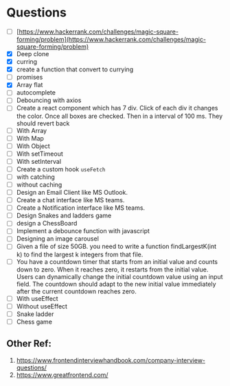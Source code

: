 # Questions

- [ ]  [https://www.hackerrank.com/challenges/magic-square-forming/problem](https://www.hackerrank.com/challenges/magic-square-forming/problem)
- [X]  Deep clone
- [X]  curring
  - [X]  create a function that convert to currying
- [ ]  promises
- [X]  Array flat
- [ ]  autocomplete
- [ ]  Debouncing with axios
- [ ]  Create a react component which has 7 div. Click of each div it changes the color. Once all boxes are checked. Then in a interval of 100 ms. They should revert back
  - [ ]  With Array
  - [ ]  With Map
  - [ ]  With Object
  - [ ]  With setTimeout
  - [ ]  With setInterval
- [ ]  Create a custom hook `useFetch`
  - [ ]  with catching
  - [ ]  without caching
- [ ]  Design an Email Client like MS Outlook.
- [ ]  Create a chat interface like MS teams.
- [ ]  Create a Notification interface like MS teams.
- [ ]  Design Snakes and ladders game
- [ ]  design a ChessBoard
- [ ]  Implement a debounce function with javascript
- [ ]  Designing an image carousel
- [ ]  Given a file of size 50GB. you need to write a function findLargestK(int k) to find the largest k integers from that file.
- [ ]  You have a countdown timer that starts from an initial value and counts down to zero. When it reaches zero, it restarts from the initial value. Users can dynamically change the initial countdown value using an input field. The countdown should adapt to the new initial value immediately after the current countdown reaches zero.
  - [ ]  With useEffect
  - [ ]  Without useEffect
- [ ]  Snake ladder
- [ ]  Chess game

## Other Ref: 
1. https://www.frontendinterviewhandbook.com/company-interview-questions/
2. https://www.greatfrontend.com/
